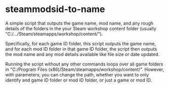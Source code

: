 # steammodsid-to-name
A simple script that outputs the game name, mod name, and any rough details of the folders in the your Steam workshop content folder (usually "C:/.../Steam/steamapps/workshop/content/").  

Specifically, for each game ID folder, this script outputs the game name, and for each mod ID folder in that game ID folder, the script then outputs the mod name and any mod details available like file size or date updated.  

Running the script without any other commands loops over all game folders in "C:/Program Files (x86)/Steam/steamapps/workshop/content/". However, with parameters, you can change the path, whether you want to only identify and game ID folder or mod ID folder, or just a game or mod ID.